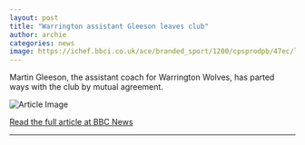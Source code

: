 ```yaml
---
layout: post
title: "Warrington assistant Gleeson leaves club"
author: archie
categories: news
image: https://ichef.bbci.co.uk/ace/branded_sport/1200/cpsprodpb/47ec/live/679672e0-a07b-11f0-bb47-b30225268691.jpg
---
```

Martin Gleeson, the assistant coach for Warrington Wolves, has parted ways with the club by mutual agreement.

![Article Image](https://ichef.bbci.co.uk/ace/branded_sport/1200/cpsprodpb/47ec/live/679672e0-a07b-11f0-bb47-b30225268691.jpg)

[Read the full article at BBC News](https://www.bbc.com/sport/rugby-league/articles/c24ry2qvve2o?at_medium=RSS&at_campaign=rss)

---
